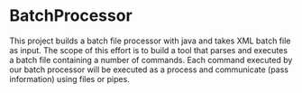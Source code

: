# BatchProcessor
This project builds a batch file processor with java and takes XML batch file as input. The scope of this effort is to build a tool that parses and executes a batch file containing a number of commands. Each command executed by our batch processor will be executed as a process and communicate (pass information) using files or pipes. 
